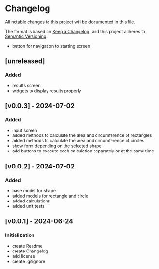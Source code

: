 # Changelog

All notable changes to this project will be documented in this file.

The format is based on [Keep a Changelog](https://keepachangelog.com/en/1.1.0/),
and this project adheres to [Semantic Versioning](https://semver.org/spec/v2.0.0.html).
- button for navigation to starting screen
    

## [unreleased]

### Added

- results screen
- widgets to display results properly

## [v0.0.3] - 2024-07-02

### Added

- input screen
- added methods to calculate the area and circumference of rectangles
- added methods to calculate the area and circumference of circles
- show form depending on the selected shape
- add buttons to execute each calculation separately or at the same time

## [v0.0.2] - 2024-07-02

### Added

- base model for shape
- added models for rectangle and circle
- added calculations
- added unit tests

## [v0.0.1] - 2024-06-24

### Initialization

- create Readme
- create Changelog
- add license
- create .gitignore
